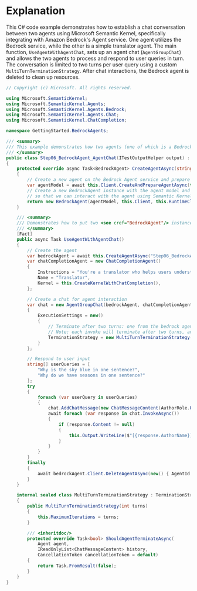 # Explanation

This C# code example demonstrates how to establish a chat conversation between two agents using Microsoft Semantic Kernel, specifically integrating with Amazon Bedrock's Agent service. One agent utilizes the Bedrock service, while the other is a simple translator agent. The main function, `UseAgentWithAgentChat`, sets up an agent chat (`AgentGroupChat`) and allows the two agents to process and respond to user queries in turn. The conversation is limited to two turns per user query using a custom `MultiTurnTerminationStrategy`. After chat interactions, the Bedrock agent is deleted to clean up resources.

```csharp
// Copyright (c) Microsoft. All rights reserved.

using Microsoft.SemanticKernel;
using Microsoft.SemanticKernel.Agents;
using Microsoft.SemanticKernel.Agents.Bedrock;
using Microsoft.SemanticKernel.Agents.Chat;
using Microsoft.SemanticKernel.ChatCompletion;

namespace GettingStarted.BedrockAgents;

/// <summary>
/// This example demonstrates how two agents (one of which is a Bedrock agent) can chat with each other.
/// </summary>
public class Step06_BedrockAgent_AgentChat(ITestOutputHelper output) : BaseBedrockAgentTest(output)
{
    protected override async Task<BedrockAgent> CreateAgentAsync(string agentName)
    {
        // Create a new agent on the Bedrock Agent service and prepare it for use
        var agentModel = await this.Client.CreateAndPrepareAgentAsync(this.GetCreateAgentRequest(agentName));
        // Create a new BedrockAgent instance with the agent model and the client
        // so that we can interact with the agent using Semantic Kernel contents.
        return new BedrockAgent(agentModel, this.Client, this.RuntimeClient);
    }

    /// <summary>
    /// Demonstrates how to put two <see cref="BedrockAgent"/> instances in a chat.
    /// </summary>
    [Fact]
    public async Task UseAgentWithAgentChat()
    {
        // Create the agent
        var bedrockAgent = await this.CreateAgentAsync("Step06_BedrockAgent_AgentChat");
        var chatCompletionAgent = new ChatCompletionAgent()
        {
            Instructions = "You're a translator who helps users understand the content in Spanish.",
            Name = "Translator",
            Kernel = this.CreateKernelWithChatCompletion(),
        };

        // Create a chat for agent interaction
        var chat = new AgentGroupChat(bedrockAgent, chatCompletionAgent)
        {
            ExecutionSettings = new()
            {
                // Terminate after two turns: one from the bedrock agent and one from the chat completion agent.
                // Note: each invoke will terminate after two turns, and we are invoking the group chat for each user query.
                TerminationStrategy = new MultiTurnTerminationStrategy(2),
            }
        };

        // Respond to user input
        string[] userQueries = [
            "Why is the sky blue in one sentence?",
            "Why do we have seasons in one sentence?"
        ];
        try
        {
            foreach (var userQuery in userQueries)
            {
                chat.AddChatMessage(new ChatMessageContent(AuthorRole.User, userQuery));
                await foreach (var response in chat.InvokeAsync())
                {
                    if (response.Content != null)
                    {
                        this.Output.WriteLine($"[{response.AuthorName}]: {response.Content}");
                    }
                }
            }
        }
        finally
        {
            await bedrockAgent.Client.DeleteAgentAsync(new() { AgentId = bedrockAgent.Id });
        }
    }

    internal sealed class MultiTurnTerminationStrategy : TerminationStrategy
    {
        public MultiTurnTerminationStrategy(int turns)
        {
            this.MaximumIterations = turns;
        }

        /// <inheritdoc/>
        protected override Task<bool> ShouldAgentTerminateAsync(
            Agent agent,
            IReadOnlyList<ChatMessageContent> history,
            CancellationToken cancellationToken = default)
        {
            return Task.FromResult(false);
        }
    }
}
```